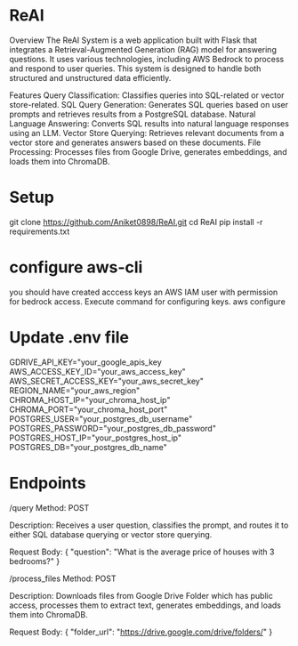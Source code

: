 # ReAI
Overview
The ReAI System is a web application built with Flask that integrates a Retrieval-Augmented Generation (RAG) model for answering questions. It uses various technologies, including AWS Bedrock to process and respond to user queries. This system is designed to handle both structured and unstructured data efficiently.

Features
Query Classification: Classifies queries into SQL-related or vector store-related.
SQL Query Generation: Generates SQL queries based on user prompts and retrieves results from a PostgreSQL database.
Natural Language Answering: Converts SQL results into natural language responses using an LLM.
Vector Store Querying: Retrieves relevant documents from a vector store and generates answers based on these documents.
File Processing: Processes files from Google Drive, generates embeddings, and loads them into ChromaDB.

# Setup
git clone https://github.com/Aniket0898/ReAI.git
cd ReAI
pip install -r requirements.txt

# configure aws-cli
you should have created acccess keys an AWS IAM user with permission for bedrock access. Execute command for configuring keys.
aws configure

# Update .env file
GDRIVE_API_KEY="your_google_apis_key
AWS_ACCESS_KEY_ID="your_aws_access_key"
AWS_SECRET_ACCESS_KEY="your_aws_secret_key"
REGION_NAME="your_aws_region"
CHROMA_HOST_IP="your_chroma_host_ip"
CHROMA_PORT="your_chroma_host_port"
POSTGRES_USER="your_postgres_db_username"
POSTGRES_PASSWORD="your_postgres_db_password"
POSTGRES_HOST_IP="your_postgres_host_ip"
POSTGRES_DB="your_postgres_db_name"

# Endpoints
/query
Method: POST

Description: Receives a user question, classifies the prompt, and routes it to either SQL database querying or vector store querying.

Request Body:
{
    "question": "What is the average price of houses with 3 bedrooms?"
}

/process_files
Method: POST

Description: Downloads files from Google Drive Folder which has public access, processes them to extract text, generates embeddings, and loads them into ChromaDB.

Request Body:
{
    "folder_url": "https://drive.google.com/drive/folders/<folder-id>"
}
